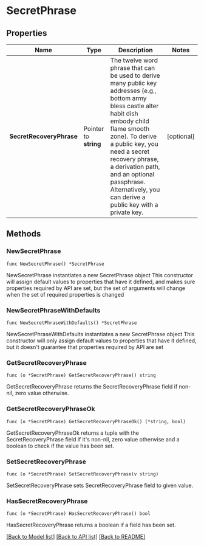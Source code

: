 # SecretPhrase

## Properties

Name | Type | Description | Notes
------------ | ------------- | ------------- | -------------
**SecretRecoveryPhrase** | Pointer to **string** | The twelve word phrase that can be used to derive many public key addresses (e.g., bottom army bless castle alter habit dish embody child flame smooth zone).  To derive a public key, you need a secret recovery phrase, a derivation path, and an optional passphrase.   Alternatively, you can derive a public key with a private key. | [optional] 

## Methods

### NewSecretPhrase

`func NewSecretPhrase() *SecretPhrase`

NewSecretPhrase instantiates a new SecretPhrase object
This constructor will assign default values to properties that have it defined,
and makes sure properties required by API are set, but the set of arguments
will change when the set of required properties is changed

### NewSecretPhraseWithDefaults

`func NewSecretPhraseWithDefaults() *SecretPhrase`

NewSecretPhraseWithDefaults instantiates a new SecretPhrase object
This constructor will only assign default values to properties that have it defined,
but it doesn't guarantee that properties required by API are set

### GetSecretRecoveryPhrase

`func (o *SecretPhrase) GetSecretRecoveryPhrase() string`

GetSecretRecoveryPhrase returns the SecretRecoveryPhrase field if non-nil, zero value otherwise.

### GetSecretRecoveryPhraseOk

`func (o *SecretPhrase) GetSecretRecoveryPhraseOk() (*string, bool)`

GetSecretRecoveryPhraseOk returns a tuple with the SecretRecoveryPhrase field if it's non-nil, zero value otherwise
and a boolean to check if the value has been set.

### SetSecretRecoveryPhrase

`func (o *SecretPhrase) SetSecretRecoveryPhrase(v string)`

SetSecretRecoveryPhrase sets SecretRecoveryPhrase field to given value.

### HasSecretRecoveryPhrase

`func (o *SecretPhrase) HasSecretRecoveryPhrase() bool`

HasSecretRecoveryPhrase returns a boolean if a field has been set.


[[Back to Model list]](../README.md#documentation-for-models) [[Back to API list]](../README.md#documentation-for-api-endpoints) [[Back to README]](../README.md)


